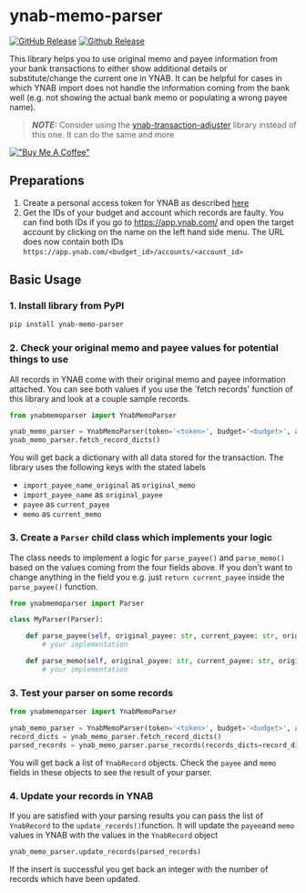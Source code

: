 # ynab-memo-parser

[![GitHub Release](https://img.shields.io/github/release/dnbasta/ynab-memo-parser?style=flat)]() 
[![Github Release](https://img.shields.io/maintenance/no/2024)]()

This library helps you to use original memo and payee information from your bank transactions to either show additional
details or substitute/change the current one in YNAB. It can be helpful for cases in which YNAB import does not handle the 
information coming from the bank well (e.g. not showing the actual bank memo or populating a wrong payee name).

> **_NOTE:_** Consider using the [ynab-transaction-adjuster](https://github.com/dnbasta/ynab-transaction-adjuster) 
> library instead of this one. It can do the same and more

[!["Buy Me A Coffee"](https://img.shields.io/badge/Buy_Me_A_Coffee-FFDD00?style=for-the-badge&logo=buy-me-a-coffee&logoColor=black)](https://www.buymeacoffee.com/dnbasta)

## Preparations
1. Create a personal access token for YNAB as described [here](https://api.ynab.com/)
2. Get the IDs of your budget and account which records are faulty. You can find both IDs if you go to 
https://app.ynab.com/ and open the target account by clicking on the name on the left hand side menu. 
The URL does now contain both IDs `https://app.ynab.com/<budget_id>/accounts/<account_id>`

## Basic Usage
### 1. Install library from PyPI

```bash
pip install ynab-memo-parser
```
### 2. Check your original memo and payee values for potential things to use
All records in YNAB come with their original memo and payee information attached. You can see both values if you use
the `fetch records' function of this library and look at a couple sample records.
```py
from ynabmemoparser import YnabMemoParser

ynab_memo_parser = YnabMemoParser(token='<token>', budget='<budget>', account='<account>')
ynab_memo_parser.fetch_record_dicts()
```
You will get back a dictionary with all data stored for the transaction. The library uses the following keys with the
stated labels
- `import_payee_name_original` as `original_memo`
- `import_payee_name` as `original_payee`
- `payee` as `current_payee`
- `memo` as `current_memo`


### 3. Create a `Parser` child class which implements your logic
The class needs to implement a logic for `parse_payee()` and `parse_memo()` based on the values coming from the four 
fields above. If you don't want to change anything in the field you e.g. just `return current_payee` inside the 
`parse_payee()` function. 

```py
from ynabmemoparser import Parser

class MyParser(Parser):

    def parse_payee(self, original_payee: str, current_payee: str, original_memo: str, current_memo: str) -> str:
        # your implementation

    def parse_memo(self, original_payee: str, current_payee: str, original_memo: str, current_memo: str) -> str:
        # your implementation

```
### 3. Test your parser on some records
```py
from ynabmemoparser import YnabMemoParser

ynab_memo_parser = YnabMemoParser(token='<token>', budget='<budget>', account='<account>')
record_dicts = ynab_memo_parser.fetch_record_dicts()
parsed_records = ynab_memo_parser.parse_records(records_dicts=record_dicts, parser=MyParser())
```
You will get back a list of `YnabRecord` objects. Check the `payee` and `memo` fields in these objects to see the result
of your parser.

### 4. Update your records in YNAB
If you are satisfied with your parsing results you can pass the list of `YnabRecord` to the `update_records()`function.
It will update the `payee`and `memo` values in YNAB with the values in the `YnabRecord` object
```py
ynab_memo_parser.update_records(parsed_records)
```
If the insert is successful you get back an integer with the number of records which have been updated.


